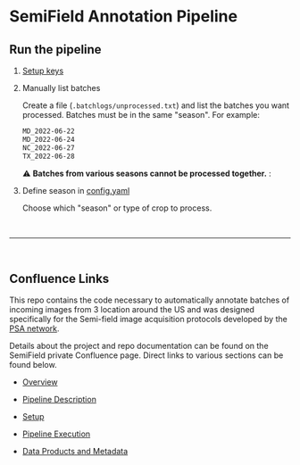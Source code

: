 
# SemiField Annotation Pipeline

## Run the pipeline

1. [Setup keys](./keys/README.md)

2. Manually list batches  

    Create a file (`.batchlogs/unprocessed.txt`) and list the batches you want processed. Batches must be in the same "season". For example:

    ```txt
    MD_2022-06-22
    MD_2022-06-24
    NC_2022-06-27
    TX_2022-06-28
    ```
    

    :warning: **Batches from various seasons cannot be processed together.** :

3. Define season in [config.yaml](./conf/config.yaml#L25)  

    Choose which "season" or type of crop to process. 


<br>

-----

<br>

## Confluence Links

This repo contains the code necessary to automatically annotate batches of incoming images from 3 location around the US and was designed specifically for the Semi-field image acquisition protocols developed by the [PSA network](https://www.precisionsustainableag.org/).

Details about the project and repo documentation can be found on the SemiField private Confluence page. Direct links to various sections can be found below.

- [Overview](https://precision-sustainable-ag.atlassian.net/l/cp/KvWLivGW)
  
- [Pipeline Description](https://precision-sustainable-ag.atlassian.net/wiki/spaces/SAP/pages/151945228/Pipeline+Description)
    
- [Setup](https://precision-sustainable-ag.atlassian.net/wiki/spaces/SAP/pages/152077232/Setup)
  
- [Pipeline Execution](https://precision-sustainable-ag.atlassian.net/wiki/spaces/SAP/pages/153911297/Pipeline+Execution)
  
- [Data Products and Metadata](https://precision-sustainable-ag.atlassian.net/wiki/spaces/SAP/pages/159711242/Data+Products+and+Metadata)